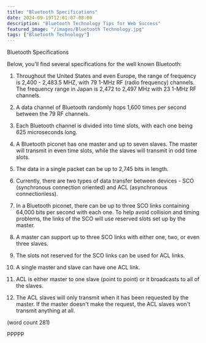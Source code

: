 ```yaml
---
title: "Bluetooth Specifications"
date: 2024-09-19T12:01:07-08:00
description: "Bluetooth Technology Tips for Web Success"
featured_image: "/images/Bluetooth Technology.jpg"
tags: ["Bluetooth Technology"]
---
```


Bluetooth Specifications

Below, you'll find several specifications for the
well known Bluetooth:

1.  Throughout the United States and even Europe,
the range of frequency is 2,400 - 2,483.5 MHZ, with
79 1-MHz RF (radio frequency) channels.  The 
frequency range in Japan is 2,472 to 2,497 MHz with
23 1-MHz RF channels.

2.  A data channel of Bluetooth randomly hops 1,600
times per second between the 79 RF channels.

3.  Each Bluetooth channel is divided into time
slots, with each one being 625 microseconds long.

4.  A Bluetooth piconet has one master and up to
seven slaves.  The master will transmit in even
time slots, while the slaves will transmit in odd
time slots.

5.  The data in a single packet can be up to 2,745
bits in length.

6.  Currently, there are two types of data transfer
between devices - SCO (synchronous connection
oriented) and ACL (asynchronous connectionless).

7.  In a Bluetooth piconet, there can be up to 
three SCO links containing 64,000 bits per second
with each one.  To help avoid collision and timing
problems, the links of the SCO will use reserved
slots set up by the master.

8.  A master can support up to three SCO links
with either one, two, or even three slaves.

9.  The slots not reserved for the SCO links can
be used for ACL links.

10.  A single master and slave can have one ACL
link.

11.  ACL is either master to one slave (point to
point) or it broadcasts to all of the slaves.

12.  The ACL slaves will only transmit when it has
been requested by the master.  If the master doesn't
make the request, the ACL slaves won't transmit 
anything at all.

(word count 281)

PPPPP




